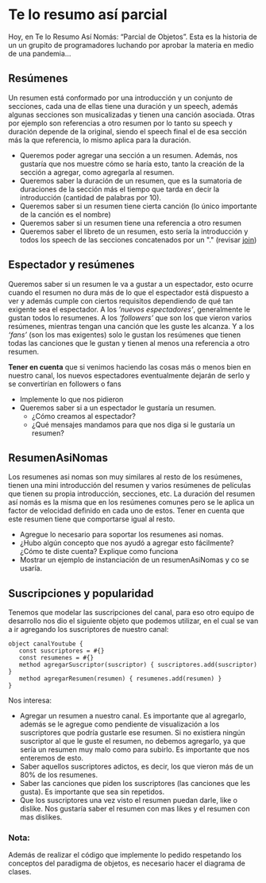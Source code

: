 # Te lo resumo así parcial

Hoy, en Te lo Resumo Así Nomás: “Parcial de Objetos”. Esta es la historia de un un grupito de programadores luchando por aprobar la materia en medio de una pandemia...


## Resúmenes

Un resumen está conformado por una introducción y un conjunto de secciones, cada una de ellas tiene una duración y un speech, además algunas secciones son musicalizadas y tienen una canción asociada. Otras por ejemplo son referencias a otro resumen por lo tanto su speech y duración depende de la original, siendo el speech final el de esa sección más la que referencia, lo mismo aplica para la duración.
- Queremos poder agregar una sección a un resumen. Además, nos gustaría que nos muestre cómo se haría esto, tanto la creación de la sección a agregar, como agregarla al resumen.
- Queremos saber la duración de un resumen, que es la sumatoria de duraciones de la sección más el tiempo que tarda en decir la introducción (cantidad de palabras por 10).
- Queremos saber si un resumen tiene cierta canción (lo único importante de la canción es el nombre)
- Queremos saber si un resumen tiene una referencia a otro resumen
- Queremos saber el libreto de un resumen, esto sería la introducción y todos los speech de las secciones concatenados por un "." (revisar [join](https://www.wollok.org/documentacion/wollokdoc/))

## Espectador y resúmenes

Queremos saber si un resumen le va a gustar a un espectador, esto ocurre cuando el resumen no dura más de lo que el espectador está dispuesto a ver y además cumple con ciertos requisitos dependiendo de qué tan exigente sea el espectador.
A los _’nuevos espectadores’_, generalmente le gustan todos lo resumenes. A los _‘followers’_ que son los que vieron varios resúmenes, mientras tengan una canción que les guste les alcanza. Y a los _‘fans’_ (son los mas exigentes) solo le gustan los resúmenes que tienen todas las canciones que le gustan y tienen al menos una referencia a otro resumen.

**Tener en cuenta** que si venimos haciendo las cosas más o menos bien en nuestro canal, los nuevos espectadores eventualmente dejarán de serlo y se convertirían en followers o fans

- Implemente lo que nos pidieron
- Queremos saber si a un espectador le gustaría un resumen.
  - ¿Cómo creamos al espectador? 
  - ¿Qué mensajes mandamos para que nos diga si le gustaría un resumen?

## ResumenAsiNomas

Los resumenes asi nomas son muy similares al resto de los resúmenes, tienen una mini introducción del resumen y varios resúmenes de películas que tienen su propia introducción, secciones, etc. La duración del resumen así nomás es la misma que en los resúmenes comunes pero se le aplica un factor de velocidad definido en cada uno de estos. Tener en cuenta que este resumen tiene que comportarse igual al resto.
- Agregue lo necesario para soportar los resumenes asi nomas.
- ¿Hubo algún concepto que nos ayudó a agregar esto fácilmente? ¿Cómo te diste cuenta? Explique como funciona
- Mostrar un ejemplo de instanciación de un resumenAsiNomas y co se usaría.

## Suscripciones y popularidad

Tenemos que modelar las suscripciones del canal, para eso otro equipo de desarrollo nos dio el siguiente objeto que podemos utilizar, en el cual se van a ir agregando los suscriptores de nuestro canal:

```wollok
object canalYoutube {
   const suscriptores = #{}
   const resumenes = #{}
   method agregarSuscriptor(suscriptor) { suscriptores.add(suscriptor) }
   method agregarResumen(resumen) { resumenes.add(resumen) }
}
```

Nos interesa:
- Agregar un resumen a nuestro canal. Es importante que al agregarlo, además se le agregue como pendiente de visualización a los suscriptores que podría gustarle ese resumen. Si no existiera ningún suscriptor al que le guste el resumen, no debemos agregarlo, ya que sería un resumen muy malo como para subirlo. Es importante que nos enteremos de esto.
- Saber aquellos suscriptores adictos, es decir, los que vieron más de un 80% de los resumenes.
- Saber las canciones que piden los suscriptores (las canciones que les gusta). Es importante que sea sin repetidos.
- Que los suscriptores una vez visto el resumen puedan darle, like o dislike. Nos gustaría saber el resumen con mas likes y el resumen con mas dislikes.

### Nota:
Además de realizar el código que implemente lo pedido respetando los conceptos del paradigma de objetos, es necesario hacer el diagrama de clases.

